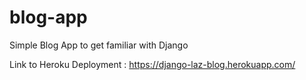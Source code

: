# blog-app
Simple Blog App to get familiar with Django 

Link to Heroku Deployment : https://django-laz-blog.herokuapp.com/
